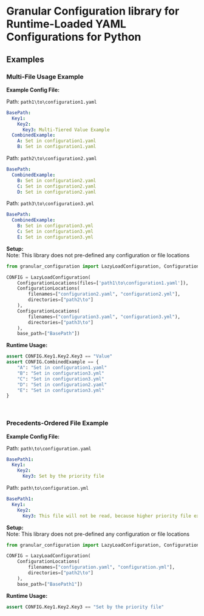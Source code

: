 # Granular Configuration library for Runtime-Loaded YAML Configurations for Python

## Examples

### Multi-File Usage Example

**Example Config File:**

Path: `path1\to\configuration1.yaml`
```yaml
BasePath:
  Key1:
    Key2:
      Key3: Multi-Tiered Value Example
  CombinedExample:
    A: Set in configuration1.yaml
    B: Set in configuration1.yaml
```

Path: `path2\to\configuration2.yaml`
```yaml
BasePath:
  CombinedExample:
    B: Set in configuration2.yaml
    C: Set in configuration2.yaml
    D: Set in configuration2.yaml
```

Path: `path3\to\configuration3.yml`
```yaml
BasePath:
  CombinedExample:
    B: Set in configuration3.yml
    C: Set in configuration3.yml
    E: Set in configuration3.yml
```

**Setup:**
<br>Note: This library does not pre-defined any configuration or file locations
```python
from granular_configuration import LazyLoadConfiguration, ConfigurationLocations

CONFIG = LazyLoadConfiguration(
    ConfigurationLocations(files=['path1\to\configuration1.yaml']),
    ConfigurationLocations(
        filenames=["configuration2.yaml", "configuration2.yml"],
        directories=["path2\to"]
    ),
    ConfigurationLocations(
        filenames=("configuration3.yaml", "configuration3.yml"),
        directories=["path3\to"]
    ),
    base_path=["BasePath"])
```

**Runtime Usage:**
```python
assert CONFIG.Key1.Key2.Key3 == "Value"
assert CONFIG.CombinedExample == {
    "A": "Set in configuration1.yaml"
    "B": "Set in configuration3.yml"
    "C": "Set in configuration3.yml"
    "D": "Set in configuration2.yaml"
    "E": "Set in configuration3.yml"
}
```

&nbsp;

### Precedents-Ordered File Example

**Example Config File:**

Path: `path\to\configuration.yaml`
```yaml
BasePath1:
  Key1:
    Key2:
      Key3: Set by the priority file
```

Path: `path\to\configuration.yml`
```yaml
BasePath1:
  Key1:
    Key2:
      Key3: This file will not be read, because higher priority file exists
```


**Setup:**
<br>Note: This library does not pre-defined any configuration or file locations
```python
from granular_configuration import LazyLoadConfiguration, ConfigurationLocations

CONFIG = LazyLoadConfiguration(
    ConfigurationLocations(
        filenames=["configuration.yaml", "configuration.yml"],
        directories=["path2\to"]
    ),
    base_path=["BasePath1"])
```

**Runtime Usage:**
```python
assert CONFIG.Key1.Key2.Key3 == "Set by the priority file"
```

